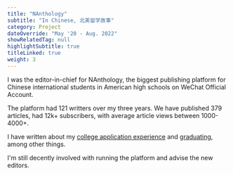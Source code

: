 ```yaml
---
title: "NAnthology"
subtitle: "In Chinese, 北美留学故事"
category: Project
dateOverride: "May '20 - Aug. 2022"
showRelatedTag: null
highlightSubtitle: true
titleLinked: true
weight: 3
---
```


I was the editor-in-chief for NAnthology, the biggest publishing platform for Chinese international students in American high schools on WeChat Official Account.

The platform had 121 writters over my three years. We have published 379 articles, had 12k+ subscribers, with average article views between 1000-4000+.

I have written about my [college application experience](https://mp.weixin.qq.com/s/h6QawuuYMZH6nOGwjc3hIA) and [graduating](https://mp.weixin.qq.com/s/kAd1lI8tT1UPdUe1a0uq7g), among other things.

I'm still decently involved with running the platform and advise the new editors.
